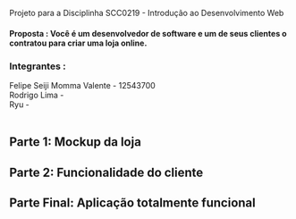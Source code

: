 Projeto para a Disciplinha SCC0219 - Introdução ao Desenvolvimento Web<br>
<h4>Proposta : Você é um desenvolvedor de software e um de seus clientes o contratou para criar uma loja online.</h4>


<h3>Integrantes : <br></h3>
Felipe Seiji Momma Valente - 12543700<br>
Rodrigo Lima - <br>
Ryu - <br>
<br>

<h2>Parte 1: Mockup da loja</h2>
<h2>Parte 2: Funcionalidade do cliente</h2>
<h2>Parte Final: Aplicação totalmente funcional</h2>
